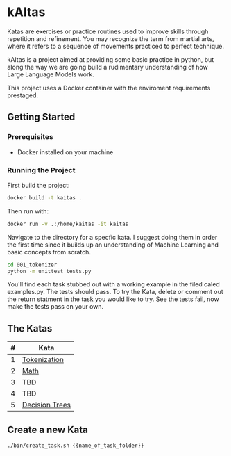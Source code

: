 # kAItas
Katas are exercises or practice routines used to improve skills through repetition and refinement. You may recognize the term from martial arts, where it refers to a sequence of movements practiced to perfect technique. 

kAItas is a project aimed at providing some basic practice in python, but along the way we are going build a rudimentary understanding of how Large Language Models work. 

This project uses a Docker container with the enviroment requirements prestaged. 

## Getting Started

### Prerequisites

- Docker installed on your machine

### Running the Project

First build the project:
```sh
docker build -t kaitas .
```

Then run with: 

```sh
docker run -v .:/home/kaitas -it kaitas
``` 

Navigate to the directory for a specfic kata. I suggest doing them in order the first time since it builds up an understanding of Machine Learning and basic concepts from scratch. 

```sh 
cd 001_tokenizer 
python -m unittest tests.py
``` 

You'll find each task stubbed out with a working example in the filed caled examples.py. The tests should pass. To try the Kata, delete or comment out the return statment in the task you would like to try. See the tests fail, now make the tests pass on your own. 

## The Katas 
| #    | Kata                                       |
|------|--------------------------------------------|
| 1 | [Tokenization](001_tokenization/README.md) | 
| 2 | [Math](002_math/README.md)                 | 
| 3  | TBD |
| 4  | TBD |
| 5 | [Decision Trees](005_decision_trees/README.md)|


## Create a new Kata
```bash 
./bin/create_task.sh {{name_of_task_folder}}
```